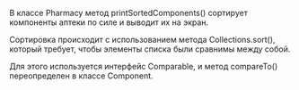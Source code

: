 В классе Pharmacy метод printSortedComponents() сортирует компоненты аптеки по силе и выводит их на экран.

Сортировка происходит с использованием метода Collections.sort(), который требует, чтобы элементы списка были сравнимы между собой.

Для этого используется интерфейс Comparable, и метод compareTo() переопределен в классе Component.
